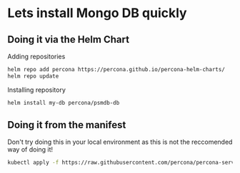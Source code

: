 # Lets install Mongo DB quickly

## Doing it via the Helm Chart

Adding repositories

```sh
helm repo add percona https://percona.github.io/percona-helm-charts/
helm repo update
```

Installing repository

```sh
helm install my-db percona/psmdb-db
```

## Doing it from the manifest

Don't try doing this in your local environment as this is not the reccomended way of doing it!

```sh
kubectl apply -f https://raw.githubusercontent.com/percona/percona-server-mongodb-operator/v1.12.0/deploy/cr-minimal.yaml
```

